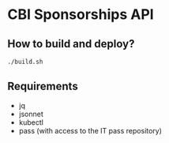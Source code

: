 # CBI Sponsorships API

## How to build and deploy?

```bash
./build.sh
```

## Requirements
* jq
* jsonnet
* kubectl
* pass (with access to the IT pass repository)